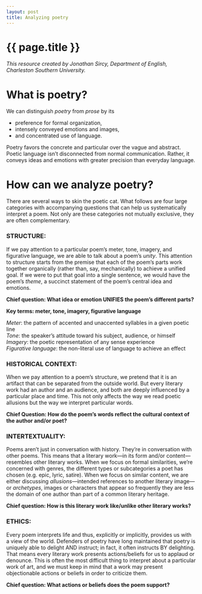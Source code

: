 ```yaml
---
layout: post
title: Analyzing poetry
---
```


{{ page.title }}
================

*This resource created by Jonathan Sircy, Department of English, Charleston Southern University.*

# What is poetry? #

We can distinguish *poetry* from *prose* by its
- preference for formal organization,  - intensely conveyed emotions and images,  - and concentrated use of language.
Poetry favors the concrete and particular over the vague and abstract. Poetic language isn’t disconnected from normal communication. Rather, it conveys ideas and emotions with greater precision than everyday language.# How can we analyze poetry? #There are several ways to skin the poetic cat. What follows are four large categories with accompanying questions that can help us systematically interpret a poem. Not only are these categories not mutually exclusive, they are often complementary.### STRUCTURE: ###If we pay attention to a particular poem’s meter, tone, imagery, and figurative language, we are able to talk about a poem’s *unity*. This attention to structure starts from the premise that each of the poem’s parts work together organically (rather than, say, mechanically) to achieve a unified goal. If we were to put that goal into a single sentence, we would have the poem’s *theme*, a succinct statement of the poem’s central idea and emotions.**Chief question: What idea or emotion UNIFIES the poem’s different parts?**
**Key terms: meter, tone, imagery, figurative language**
*Meter*: the pattern of accented and unaccented syllables in a given poetic line  *Tone*: the speaker’s attitude toward his subject, audience, or himself  *Imagery*: the poetic representation of any sense experience  *Figurative language*: the non-literal use of language to achieve an effect### HISTORICAL CONTEXT: ###When we pay attention to a poem’s structure, we pretend that it is an artifact that can be separated from the outside world. But every literary work had an author and an audience, and both are deeply influenced by a particular place and time. This not only affects the way we read poetic allusions but the way we interpret particular words.  **Chief Question: How do the poem’s words reflect the cultural context of the author and/or poet?**
### INTERTEXTUALITY: ###Poems aren’t just in conversation with history. They’re in conversation with other poems. This means that a literary work—in its form and/or content—resembles other literary works. When we focus on formal similarities, we’re concerned with genres, the different types or subcategories a poet has chosen (e.g. epic, lyric, satire). When we focus on similar content, we are either discussing *allusions*—intended references to another literary image—or *archetypes*, images or characters that appear so frequently they are less the domain of one author than part of a common literary heritage.**Chief question: How is this literary work like/unlike other literary works?**### ETHICS: ###Every poem interprets life and thus, explicitly or implicitly, provides us with a view of the world. Defenders of poetry have long maintained that poetry is uniquely able to delight AND instruct; in fact, it often instructs BY delighting. That means every literary work presents actions/beliefs for us to applaud or denounce. This is often the most difficult thing to interpret about a particular work of art, and we must keep in mind that a work may present objectionable actions or beliefs in order to criticize them. **Chief question: What actions or beliefs does the poem support?**